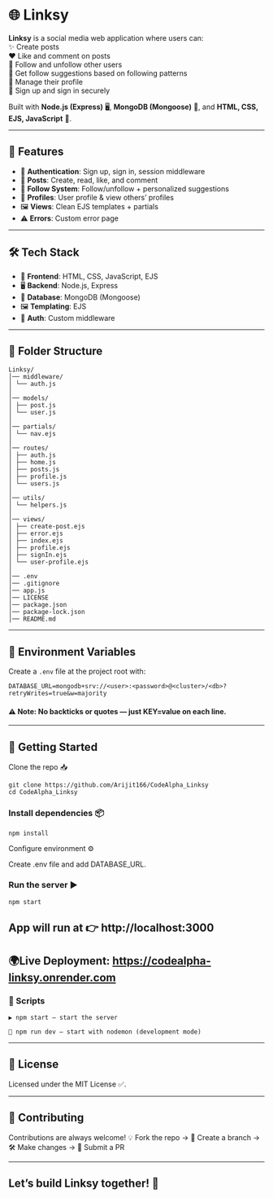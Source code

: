 # 🌐 Linksy

**Linksy** is a social media web application where users can:  
✨ Create posts  
❤️ Like and comment on posts  
👥 Follow and unfollow other users  
🤝 Get follow suggestions based on following patterns  
🙍 Manage their profile  
🔑 Sign up and sign in securely  

Built with **Node.js (Express)** 🖥️, **MongoDB (Mongoose)** 🍃, and **HTML, CSS, EJS, JavaScript** 🎨.

---

## 🚀 Features

- 🔐 **Authentication**: Sign up, sign in, session middleware  
- 📝 **Posts**: Create, read, like, and comment  
- 🤝 **Follow System**: Follow/unfollow + personalized suggestions  
- 🙍 **Profiles**: User profile & view others’ profiles  
- 🖼️ **Views**: Clean EJS templates + partials  
- ⚠️ **Errors**: Custom error page  

---

## 🛠️ Tech Stack

- 🎨 **Frontend**: HTML, CSS, JavaScript, EJS  
- 🖥️ **Backend**: Node.js, Express  
- 🍃 **Database**: MongoDB (Mongoose)  
- 🖼️ **Templating**: EJS  
- 🔐 **Auth**: Custom middleware  

---

## 📂 Folder Structure
```
Linksy/
│── middleware/
│ └── auth.js
│
│── models/
│ ├── post.js
│ └── user.js
│
│── partials/
│ └── nav.ejs
│
│── routes/
│ ├── auth.js
│ ├── home.js
│ ├── posts.js
│ ├── profile.js
│ └── users.js
│
│── utils/
│ └── helpers.js
│
│── views/
│ ├── create-post.ejs
│ ├── error.ejs
│ ├── index.ejs
│ ├── profile.ejs
│ ├── signIn.ejs
│ └── user-profile.ejs
│
│── .env
│── .gitignore
│── app.js
│── LICENSE
│── package.json
│── package-lock.json
│── README.md
```
---

## 🔑 Environment Variables

Create a `.env` file at the project root with:

```
DATABASE_URL=mongodb+srv://<user>:<password>@<cluster>/<db>?retryWrites=true&w=majority
```
#### ⚠️ Note: No backticks or quotes — just KEY=value on each line.
---

## 🏃 Getting Started

Clone the repo 📥

```
git clone https://github.com/Arijit166/CodeAlpha_Linksy
cd CodeAlpha_Linksy
```
### Install dependencies 📦

```
npm install
```
 Configure environment ⚙️

 Create .env file and add DATABASE_URL.

### Run the server ▶️

```
npm start
```
## App will run at 👉 http://localhost:3000
## 🌍Live Deployment: https://codealpha-linksy.onrender.com

### 📜 Scripts

```
▶️ npm start — start the server

🔄 npm run dev — start with nodemon (development mode)
```
---
## 📄 License

Licensed under the MIT License ✅.

---
## 🤝 Contributing

Contributions are always welcome!
💡 Fork the repo → 🌱 Create a branch → 🛠️ Make changes → 🔁 Submit a PR

---
## Let’s build Linksy together! 🚀
